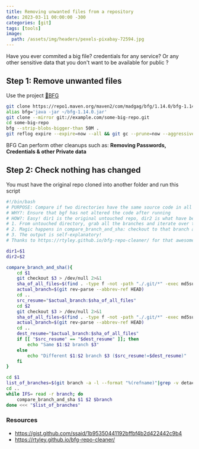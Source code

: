```yaml
---
title: Removing unwanted files from a repository
date: 2023-03-11 00:00:00 -300
categories: [git]
tags: [tools]
image:
  path: /assets/img/headers/pexels-pixabay-72594.jpg
---
```

Have you ever commited a big file? credentials for any service? Or any other sensitive data that you don't want to be available for public ?
## Step 1: Remove unwanted files
Use the project [🚀BFG](https://rtyley.github.io/bfg-repo-cleaner/)
```bash
git clone https://repo1.maven.org/maven2/com/madgag/bfg/1.14.0/bfg-1.14.0.jar
alias bfg='java -jar ~/bfg-1.14.0.jar'
git clone --mirror git://example.com/some-big-repo.git
cd some-big-repo
bfg --strip-blobs-bigger-than 50M .
git reflog expire --expire=now --all && git gc --prune=now --aggressive
``` 
BFG Can perform other cleanups such as: **Removing Passwords, Credentials & other Private data**

## Step 2: Check nothing has changed
You must have the original repo cloned into another folder and run this script
```bash
#!/bin/bash
# PURPOSE: Compare if two directories have the same source code in all branches
# WHY?: Ensure that bgf has not altered the code after running
# HOW?: Easy! dir1 is the original untouched repo, dir2 is what have been altered by BFG.
# 1. From untouched directory, grab all the branches and iterate over them
# 2. Magic happens in compare_branch_and_sha: checkout to that branch and get an md5sum of all files for each directory.
# 3. The output is self-explanatory!
# Thanks to https://rtyley.github.io/bfg-repo-cleaner/ for that awesome and magic project :)

dir1=$1
dir2=$2

compare_branch_and_sha(){
    cd $1
    git checkout $3 > /dev/null 2>&1
    sha_of_all_files=$(find . -type f -not -path "./.git/*" -exec md5sum {} \; | sort -k 2 | md5sum -|cut -d' ' -f1)
    actual_branch=$(git rev-parse --abbrev-ref HEAD)
    cd ..
    src_resume="$actual_branch:$sha_of_all_files"
    cd $2
    git checkout $3 > /dev/null 2>&1
    sha_of_all_files=$(find . -type f -not -path "./.git/*" -exec md5sum {} \; | sort -k 2 | md5sum -|cut -d' ' -f1)
    actual_branch=$(git rev-parse --abbrev-ref HEAD)
    cd ..
    dest_resume="$actual_branch:$sha_of_all_files"
    if [[ "$src_resume" == "$dest_resume" ]]; then
        echo "Same $1:$2 branch $3" 
    else
        echo "Different $1:$2 branch $3 ($src_resume!=$dest_resume)" 
    fi
}

cd $1
list_of_branches=$(git branch -a -l --format "%(refname)"|grep -v detached|grep origin|cut -d'/' -f4)
cd ..
while IFS= read -r branch; do
    compare_branch_and_sha $1 $2 $branch
done <<< "$list_of_branches"
```

### Resources
* https://gist.github.com/ssaid/1b95350441192bffbf4b2d422442c9b4
* https://rtyley.github.io/bfg-repo-cleaner/
